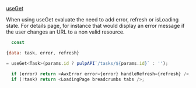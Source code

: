 [useGet](https://github.com/ansible/ansible-ui/blob/main/frontend/common/crud/useGet.tsx)

When using useGet evaluate the need to add error, refresh or isLoading state. For details page, for instance that would display an error message if the user changes an URL to a non valid resource.



```js
  const

{data: task, error, refresh}

= useGet<Task>(params.id ? pulpAPI`/tasks/${params.id}` : '');

  if (error) return <AwxError error={error} handleRefresh={refresh} />;
  if (!task) return <LoadingPage breadcrumbs tabs />;

```
